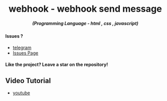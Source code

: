 <h1 align="center">webhook - webhook send message</h1>
<em><h5 align="center">(Programming Language - html , css , javascript)</h5></em>

#### Issues ? 
 * [telegram](https://t.me/ATLAS_TEAMM)
 * [Issues Page](https://github.com/EBLISYALME/DDOS-PANEL/issues)
#### Like the project? Leave a star on the repository!

## Video Tutorial
* [youtube](https://www.youtube.com/channel/UCVk9rH1s0qvkFnLQyO10npw)
